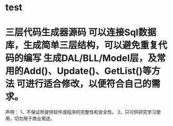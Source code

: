 ﻿test
====
三层代码生成器源码
可以连接Sql数据库，生成简单三层结构，可以避免重复代码的编写
生成DAL/BLL/Model层，及常用的Add()、Update()、GetList()等方法
可进行适合修改，以便符合自己的需求。
=====================================
声明：
1、不保证所提供软件或程序的完整性和安全性。
2、只可供研究学习使用，切勿用于商业用途。


